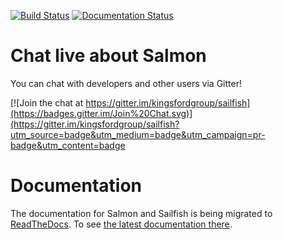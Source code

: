 [![Build Status](https://travis-ci.org/kingsfordgroup/sailfish.svg?branch=develop)](https://travis-ci.org/kingsfordgroup/sailfish)
[![Documentation Status](https://readthedocs.org/projects/sailfish/badge/?version=develop)](https://readthedocs.org/projects/sailfish/?badge=develop)

Chat live about Salmon
======================

You can chat with developers and other users via Gitter!

[![Join the chat at https://gitter.im/kingsfordgroup/sailfish](https://badges.gitter.im/Join%20Chat.svg)](https://gitter.im/kingsfordgroup/sailfish?utm_source=badge&utm_medium=badge&utm_campaign=pr-badge&utm_content=badge


Documentation
==============

The documentation for Salmon and Sailfish is being migrated to [ReadTheDocs](http://readthedocs.org).
To see [the latest documentation there](http://sailfish.readthedocs.org).
